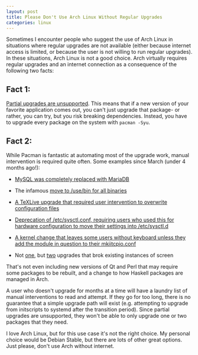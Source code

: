 ```yaml
---
layout: post
title: Please Don't Use Arch Linux Without Regular Upgrades
categories: linux
---
```


Sometimes I encounter people who suggest the use of Arch Linux in situations where regular upgrades are not available (either because internet access is limited, or because the user is not willing to run regular upgrades). In these situations, Arch Linux is not a good choice. Arch virtually requires regular upgrades and an internet connection as a consequence of the following two facts:

## Fact 1:
[Partial upgrades are unsupported](https://wiki.archlinux.org/index.php/Pacman#Partial_upgrades_are_unsupported). This means that if a new version of your favorite application comes out, you can't just upgrade that package- or rather, you can try, but you risk breaking dependencies. Instead, you have to upgrade every package on the system with `pacman -Syu`.

## Fact 2:
While Pacman is fantastic at automating most of the upgrade work, manual intervention is required quite often. Some examples since March (under 4 months ago!):

* [MySQL was completely replaced with MariaDB](https://www.archlinux.org/news/mariadb-replaces-mysql-in-repositories/)

* The infamous [move to /use/bin for all binaries](https://www.archlinux.org/news/binaries-move-to-usrbin-requiring-update-intervention/)

* [A TeXLive upgrade that required user intervention to overwrite configuration files](https://www.archlinux.org/news/texlive-2013-update-may-require-user-intervention/)

* [Deprecation of /etc/sysctl.conf, requiring users who used this for hardware configuration to move their settings into /etc/sysctl.d](https://www.archlinux.org/news/deprecation-of-etcsysctlconf/)

* [A kernel change that leaves some users without keyboard unless they add the module in question to their mkiitcpio.conf](https://www.archlinux.org/news/deprecation-of-etcsysctlconf/)

* Not [one](https://www.archlinux.org/news/screen-420-cannot-reattach-older-instances/), but [two](https://www.archlinux.org/news/screen-421-cannot-reattach-older-instances-either/) upgrades that brok existing instances of screen

That's not even including new versions of Qt and Perl that may require some packages to be rebuilt, and a change to how Haskell packages are managed in Arch.

A user who doesn't upgrade for months at a time will have a laundry list of manual interventions to read and attempt. If they go for too long, there is no guarantee that a simple upgrade path will exist (e.g. attempting to upgrade from initscripts to systemd after the transition period). Since partial upgrades are unsupported, they won't be able to only upgrade one or two packages that they need.

I love Arch Linux, but for this use case it's not the right choice. My personal choice would be Debian Stable, but there are lots of other great options. Just please, don't use Arch without internet.
